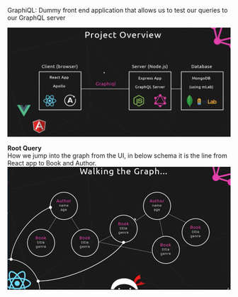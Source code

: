 GraphiQL: Dummy front end application that allows us to test our queries to our GraphQL server

![GraphiQL](graphiql.png)  

**Root Query**  
How we jump into the graph from the UI, in below schema it is the line from React app to Book and Author.  
![schema](schema.png)